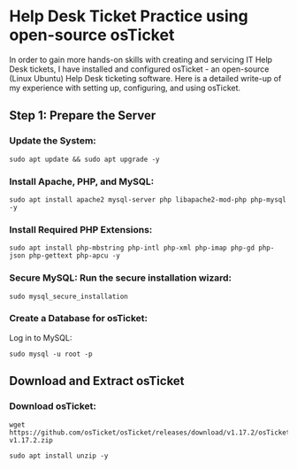 
<html lang="en">
<head>
    <meta charset="UTF-8">
    <meta name="viewport" content="width=device-width, initial-scale=1.0">

</head>
<body>
    <h1>Help Desk Ticket Practice using open-source osTicket</h1>
    <p>
        In order to gain more hands-on skills with creating and servicing IT Help Desk tickets, I have installed and configured osTicket - an open-source (Linux Ubuntu) Help Desk ticketing software. Here is a detailed write-up of my experience with setting up, configuring, and using osTicket.
    </p>
</body>
</html>

<h2>Step 1: Prepare the Server</h2>

<h3>Update the System:</h3>
<pre><code>sudo apt update && sudo apt upgrade -y</code></pre>

<h3>Install Apache, PHP, and MySQL:</h3>
<pre><code>sudo apt install apache2 mysql-server php libapache2-mod-php php-mysql -y</code></pre>

<h3>Install Required PHP Extensions:</h3>
<pre><code>sudo apt install php-mbstring php-intl php-xml php-imap php-gd php-json php-gettext php-apcu -y</code></pre>

<h3>Secure MySQL: Run the secure installation wizard:</h3>
<pre><code>sudo mysql_secure_installation</code></pre>

<h3>Create a Database for osTicket:</h3>
<p>Log in to MySQL:</p>
<pre><code>sudo mysql -u root -p</code></pre>

<h2>Download and Extract osTicket</h2>

<h3>Download osTicket:</h3>
<pre><code>wget https://github.com/osTicket/osTicket/releases/download/v1.17.2/osTicket-v1.17.2.zip</code></pre>
<pre><code>sudo apt install unzip -y</pre>

